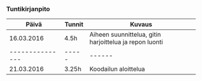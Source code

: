 ### Tuntikirjanpito
Päivä | Tunnit | Kuvaus
--------------- | ----- | ------
16.03.2016 | 4.5h | Aiheen suunnittelua, gitin harjoittelua ja repon luonti
--------------- | ----- | ------
21.03.2016 | 3.25h | Koodailun aloittelua
